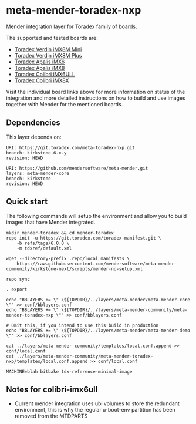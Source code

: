 # meta-mender-toradex-nxp

Mender integration layer for Toradex family of boards.

The supported and tested boards are:
- [Toradex Verdin iMX8M Mini](https://hub.mender.io/t/toradex-verdin-imx8m-mini/2908)
- [Toradex Verdin iMX8M Plus](https://hub.mender.io/t/toradex-verdin-imx8m-plus/5026)
- [Toradex Apalis iMX6](https://hub.mender.io/t/toradex-nxp-i-mx-6-computer-on-module-apalis-imx6/2331)
- [Toradex Apalis iMX8](https://hub.mender.io/t/toradex-apalis-i-mx8/4103)
- [Toradex Colibri iMX6ULL](https://hub.mender.io/t/toradex-colibri-i-mx6ull/4102)
- [Toradex Colibri iMX8X](https://hub.mender.io/t/toradex-colibri-i-mx6ull/4102)

Visit the individual board links above for more information on status of the
integration and more detailed instructions on how to build and use images
together with Mender for the mentioned boards.

## Dependencies

This layer depends on:

```
URI: https://git.toradex.com/meta-toradex-nxp.git
branch: kirkstone-6.x.y
revision: HEAD
```

```
URI: https://github.com/mendersoftware/meta-mender.git
layers: meta-mender-core
branch: kirkstone
revision: HEAD
```

## Quick start

The following commands will setup the environment and allow you to build images
that have Mender integrated.


```
mkdir mender-toradex && cd mender-toradex
repo init -u https://git.toradex.com/toradex-manifest.git \
    -b refs/tags/6.0.0 \
    -m tdxref/default.xml

wget --directory-prefix .repo/local_manifests \
    https://raw.githubusercontent.com/mendersoftware/meta-mender-community/kirkstone-next/scripts/mender-no-setup.xml

repo sync

. export

echo "BBLAYERS += \" \${TOPDIR}/../layers/meta-mender/meta-mender-core \"" >> conf/bblayers.conf
echo "BBLAYERS += \" \${TOPDIR}/../layers/meta-mender-community/meta-mender-toradex-nxp \"" >> conf/bblayers.conf

# Omit this, if you intend to use this build in production
echo "BBLAYERS += \" \${TOPDIR}/../layers/meta-mender/meta-mender-demo \"" >> conf/bblayers.conf

cat ../layers/meta-mender-community/templates/local.conf.append >> conf/local.conf
cat ../layers/meta-mender-community/meta-mender-toradex-nxp/templates/local.conf.append >> conf/local.conf

MACHINE=blah bitbake tdx-reference-minimal-image
```

## Notes for colibri-imx6ull
- Current mender integration uses ubi volumes to store the redundant environment, this is why the regular u-boot-env partition has been removed from the MTDPARTS


